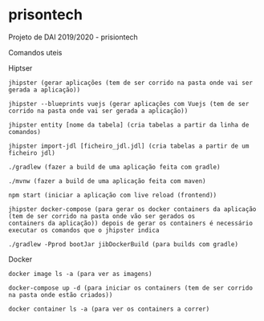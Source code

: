 # prisontech
Projeto de DAI 2019/2020 - prisiontech

Comandos uteis

Hiptser

    jhipster (gerar aplicações (tem de ser corrido na pasta onde vai ser gerada a aplicação))

    jhipster --blueprints vuejs (gerar aplicações com Vuejs (tem de ser corrido na pasta onde vai ser gerada a aplicação))

    jhipster entity [nome da tabela] (cria tabelas a partir da linha de comandos)

    jhipster import-jdl [ficheiro_jdl.jdl] (cria tabelas a partir de um ficheiro jdl)

    ./gradlew (fazer a build de uma aplicação feita com gradle)

    ./mvnw (fazer a build de uma aplicação feita com maven)

    npm start (iniciar a aplicação com live reload (frontend))

    jhipster docker-compose (para gerar os docker containers da aplicação (tem de ser corrido na pasta onde vão ser gerados os
    containers da aplicação)) depois de gerar os containers é necessário executar os comandos que o jhipster indica

    ./gradlew -Pprod bootJar jibDockerBuild (para builds com gradle)



Docker

    docker image ls -a (para ver as imagens)

    docker-compose up -d (para iniciar os containers (tem de ser corrido na pasta onde estão criados))

    docker container ls -a (para ver os containers a correr)